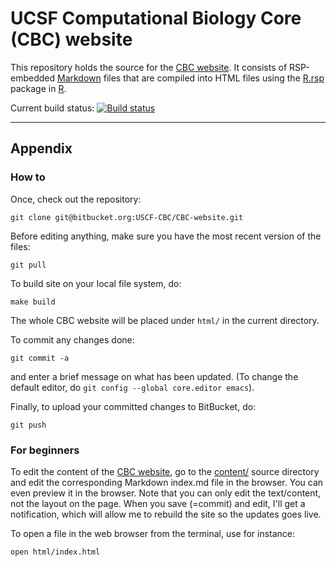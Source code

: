 # UCSF Computational Biology Core (CBC) website

This repository holds the source for the [CBC website].  It consists of
RSP-embedded [Markdown] files that are compiled into HTML files
using the [R.rsp] package in [R].

Current build status: <a href="https://travis-ci.org/UCSF-CBC/CBC-website"><img src="https://travis-ci.org/UCSF-CBC/CBC-website.svg?branch=master" alt="Build status"></a> 

-----
## Appendix
### How to

Once, check out the repository:
```
git clone git@bitbucket.org:USCF-CBC/CBC-website.git
```

Before editing anything, make sure you have the most recent version of the files:
```
git pull
```

To build site on your local file system, do:
```
make build
```
The whole CBC website will be placed under `html/` in the current directory.

To commit any changes done:
```
git commit -a
```
and enter a brief message on what has been updated.  (To change the default editor, do `git config --global core.editor emacs`).

Finally, to upload your committed changes to BitBucket, do:
```
git push
```


### For beginners
To edit the content of the [CBC website], go to the [content/] source directory and edit the corresponding Markdown index.md file in the browser.  You can even preview it in the browser.  Note that you can only edit the text/content, not the layout on the page.  When you save (=commit) and edit, I'll get a notification, which will allow me to rebuild the site so the updates goes live.

To open a file in the web browser from the terminal, use for instance:
```
open html/index.html
```

[CBC website]: http://cbc.ucsf.edu/
[content/]: https://bitbucket.org/USCF-CBC/CBC-website/src/HEAD/content/?at=master
[R]: http://www.r-project.org/
[R.rsp]: http://cran.r-project.org/package=R.rsp
[Markdown]: http://daringfireball.net/projects/markdown/syntax
